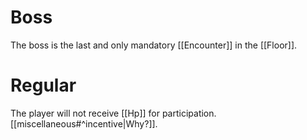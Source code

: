 # Boss
The boss is the last and only mandatory [[Encounter]] in the [[Floor]].
# Regular
The player will not receive [[Hp]] for participation. [[miscellaneous#^incentive|Why?]].

